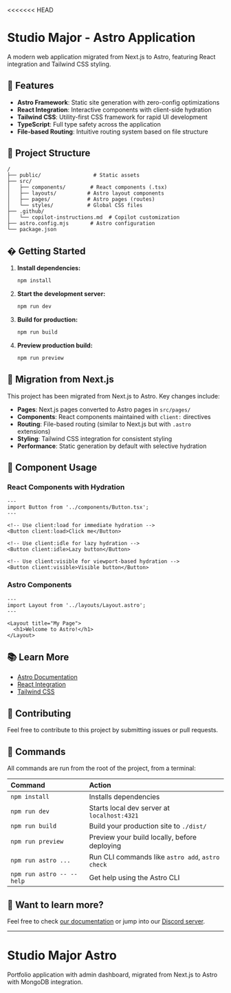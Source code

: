 <<<<<<< HEAD
# Studio Major - Astro Application

A modern web application migrated from Next.js to Astro, featuring React integration and Tailwind CSS styling.

## 🚀 Features

- **Astro Framework**: Static site generation with zero-config optimizations
- **React Integration**: Interactive components with client-side hydration
- **Tailwind CSS**: Utility-first CSS framework for rapid UI development
- **TypeScript**: Full type safety across the application
- **File-based Routing**: Intuitive routing system based on file structure

## 📁 Project Structure

```text
/
├── public/                 # Static assets
├── src/
│   ├── components/        # React components (.tsx)
│   ├── layouts/          # Astro layout components
│   ├── pages/            # Astro pages (routes)
│   └── styles/           # Global CSS files
├── .github/
│   └── copilot-instructions.md  # Copilot customization
├── astro.config.mjs       # Astro configuration
└── package.json
```

## �️ Getting Started

1. **Install dependencies:**
   ```bash
   npm install
   ```

2. **Start the development server:**
   ```bash
   npm run dev
   ```

3. **Build for production:**
   ```bash
   npm run build
   ```

4. **Preview production build:**
   ```bash
   npm run preview
   ```

## 🎯 Migration from Next.js

This project has been migrated from Next.js to Astro. Key changes include:

- **Pages**: Next.js pages converted to Astro pages in `src/pages/`
- **Components**: React components maintained with `client:` directives
- **Routing**: File-based routing (similar to Next.js but with `.astro` extensions)
- **Styling**: Tailwind CSS integration for consistent styling
- **Performance**: Static generation by default with selective hydration

## 🧩 Component Usage

### React Components with Hydration

```astro
---
import Button from '../components/Button.tsx';
---

<!-- Use client:load for immediate hydration -->
<Button client:load>Click me</Button>

<!-- Use client:idle for lazy hydration -->
<Button client:idle>Lazy button</Button>

<!-- Use client:visible for viewport-based hydration -->
<Button client:visible>Visible button</Button>
```

### Astro Components

```astro
---
import Layout from '../layouts/Layout.astro';
---

<Layout title="My Page">
  <h1>Welcome to Astro!</h1>
</Layout>
```

## 📚 Learn More

- [Astro Documentation](https://docs.astro.build)
- [React Integration](https://docs.astro.build/en/guides/integrations-guide/react/)
- [Tailwind CSS](https://tailwindcss.com/docs)

## 🤝 Contributing

Feel free to contribute to this project by submitting issues or pull requests.

## 🧞 Commands

All commands are run from the root of the project, from a terminal:

| Command                   | Action                                           |
| :------------------------ | :----------------------------------------------- |
| `npm install`             | Installs dependencies                            |
| `npm run dev`             | Starts local dev server at `localhost:4321`      |
| `npm run build`           | Build your production site to `./dist/`          |
| `npm run preview`         | Preview your build locally, before deploying     |
| `npm run astro ...`       | Run CLI commands like `astro add`, `astro check` |
| `npm run astro -- --help` | Get help using the Astro CLI                     |

## 👀 Want to learn more?

Feel free to check [our documentation](https://docs.astro.build) or jump into our [Discord server](https://astro.build/chat).

---

# Studio Major Astro

Portfolio application with admin dashboard, migrated from Next.js to Astro with MongoDB integration.
